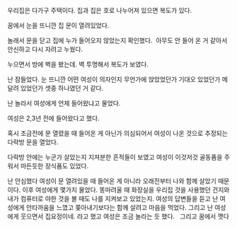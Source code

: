 우리집은 다가구 주택이다. 집과 집은 호로 나누어져 있으면 복도가 있다.  


꿈에서 눈을 뜨니깐 집 문이 열려있었다. 

놀래서 문을 닫고 집에 누가 들어오지 않았는지 확인했다.  아무도 안 들어 온 거 같아서 안신하고 다시 자려고 누웠다. 

누으면서 방에 벽을 봤는데. 벽 투명해서 복도가 보였다. 

난 잠들었다. 눈 뜨니깐 어떤 여성이 의자인지 무언가에 앉았었던가 기대오 있었던가 메달려 있었던가 셋중 하나였던 거 같다. 

난 놀라서 여성에게 언제 들어왔냐고 물었다. 

여성은 2,3년 전에 들어왔다고 했다. 

혹시 조금전에 문 열렸을 때 들어온 게 아닌가 의심되어서 여성이 나온 것으로 추정되는 다락방 문을 열었다. 

다락방 안에는 누군가 살았는지 지져분한 흔적들이 보였고 여성이 이것저것 골동품을 주워서 마든듯한 장식품도 있었다. 

난 안심했다 여성이 문 열려있을 때 들어온 게 아니라 오래전부터 나와 함께 살았기 때문이다. 이후 여성에게 몇가지 물었다. 똥마려울 때 화장실을 우리집 것을 사용했던 건지와 내가 컴퓨터로 야한 것을 볼 때도 나를 지켜보고 있었는지. 
여성의 답변들을 듣고 난 여성에게 안타까움을 느꼈고 쫒아내기보다는 함께 살려고 마음을 먹었다. 
그리고 난 여성에게 웃으면서 집요정이네. 라고 했고 여성은 조금 놀라는 듯 했다.   
그리고 꿈에서 깻다   